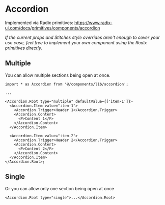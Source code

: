 # Accordion

Implemented via Radix primitives: https://www.radix-ui.com/docs/primitives/components/accordion

_If the current props and Stitches style overrides aren't enough to cover your use case, feel free to implement your own component using the Radix primitives directly._

## Multiple

You can allow multiple sections being open at once.

```tsx
import * as Accordion from '@/components/lib/accordion';

...

<Accordion.Root type="multiple" defaultValue={['item-1']}>
  <Accordion.Item value="item-1">
    <Accordion.Trigger>Header 1</Accordion.Trigger>
    <Accordion.Content>
      <P>Content 1</P>
    </Accordion.Content>
  </Accordion.Item>

  <Accordion.Item value="item-2">
    <Accordion.Trigger>Header 2</Accordion.Trigger>
    <Accordion.Content>
      <P>Content 2</P>
    </Accordion.Content>
  </Accordion.Item>
</Accordion.Root>;
```

## Single

Or you can allow only one section being open at once

```tsx
<Accordion.Root type="single">...</Accordion.Root>
```
